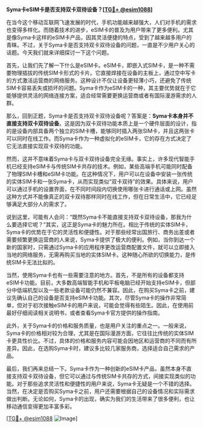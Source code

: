 **Syma卡eSIM卡是否支持双卡双待设备？[[TG💪+ @esim1088](https://t.me/s/esim1088)]**

在当今这个移动互联网飞速发展的时代，手机功能越来越强大，人们对手机的需求也变得多样化。而随着技术的进步，eSIM卡的普及为用户带来了更多便利。尤其是像Syma卡这样的eSIM卡产品，因其灵活便捷的特点，受到了越来越多用户的青睐。不过，关于Syma卡是否支持双卡双待设备的问题，一直是不少用户关心的话题。今天我们就来详细探讨一下这个问题。

首先，让我们先了解一下什么是eSIM卡。eSIM卡，即嵌入式SIM卡，是一种不需要物理插拔的传统SIM卡形式的卡片。它直接焊接在设备的主板上，通过空中写卡的方式激活运营商的网络服务。这种设计不仅让设备更轻薄小巧，还避免了传统SIM卡容易丢失或损坏的问题。Syma卡作为eSIM卡的一种，其主要优势就在于它能够提供灵活的网络连接方案，适合经常需要更换运营商或者有国际漫游需求的人群。

那么，回到正题，Syma卡是否支持双卡双待设备呢？答案是：**Syma卡本身并不直接支持双卡双待设备**。这是因为双卡双待功能本质上是一个硬件层面的设计，指的是设备内部具备两个独立的SIM卡槽，能够同时插入两张SIM卡，并且这两张卡可以同时在线工作。而Syma卡作为一种虚拟化的eSIM卡，它的存在方式决定了它无法直接实现双卡双待的功能。

然而，这并不意味着Syma卡与双卡双待设备完全无缘。事实上，许多现代智能手机已经支持eSIM卡与传统SIM卡共存的技术。例如，某些高端手机可能同时配备了物理SIM卡槽和eSIM卡功能。在这种情况下，用户可以在设备中安装一张传统的实体SIM卡和一张Syma卡，从而实现类似“双卡双待”的效果。具体来说，用户可以通过手机的设置界面，在不同时间段内切换使用哪张卡进行通话或上网。虽然这种方式并不能像真正的双卡双待那样同时在线工作，但在日常生活中，它已经足够满足大部分人的需求了。

说到这里，可能有人会问：“既然Syma卡不能直接支持双卡双待设备，那我为什么要选择它呢？”其实，这正是Syma卡的魅力所在。相比于传统的实体SIM卡，Syma卡的优势在于它的灵活性和便捷性。对于那些经常出国旅行、商务出差或者需要频繁更换运营商的人来说，Syma卡提供了极大的便利。例如，当你到达一个新的国家时，只需通过Syma卡的应用程序更改运营商配置文件，就可以立即接入当地的网络服务，无需再购买当地的实体SIM卡。这种随心所欲的切换能力，是传统SIM卡无法比拟的。

当然，使用Syma卡也有一些需要注意的地方。首先，不是所有的设备都支持eSIM卡功能。目前，大多数高端智能手机和平板电脑已经开始支持eSIM卡，但部分中低端机型以及一些老款设备可能仍然不兼容。因此，在购买Syma卡之前，建议先确认自己的设备是否支持eSIM卡功能。其次，尽管Syma卡的操作非常简单，但对于初次接触eSIM卡的用户来说，可能会觉得有些陌生。因此，在使用前最好仔细阅读相关说明书，或者查看Syma卡官方提供的操作指南。

此外，关于Syma卡的价格和服务质量，也是用户关注的重点之一。一般来说，Syma卡的价格相对较为合理，尤其是在国际漫游方面，它往往比传统的实体SIM卡更具性价比。不过，具体的价格和服务内容可能会因地区和运营商的不同而有所差异。因此，在选购Syma卡时，建议多比较几家服务商，选择适合自己需求的产品。

最后，我们再来总结一下。Syma卡作为一种创新的eSIM卡产品，虽然本身不直接支持双卡双待设备，但它可以通过与传统SIM卡共存的方式，间接实现类似的功能。对于那些追求灵活性和便捷性的用户来说，Syma卡无疑是一个不错的选择。当然，在决定是否购买Syma卡之前，用户还需要根据自己的设备情况和实际需求做出判断。无论如何，Syma卡的出现，确实为我们的生活带来了很多便利，也让移动通信变得更加丰富多彩。

[[TG💪+ @esim1088](https://t.me/s/esim1088) ![Image](https://i.postimg.cc/4NQfJmqS/Snipaste-2025-05-13-00-14-12.png)]